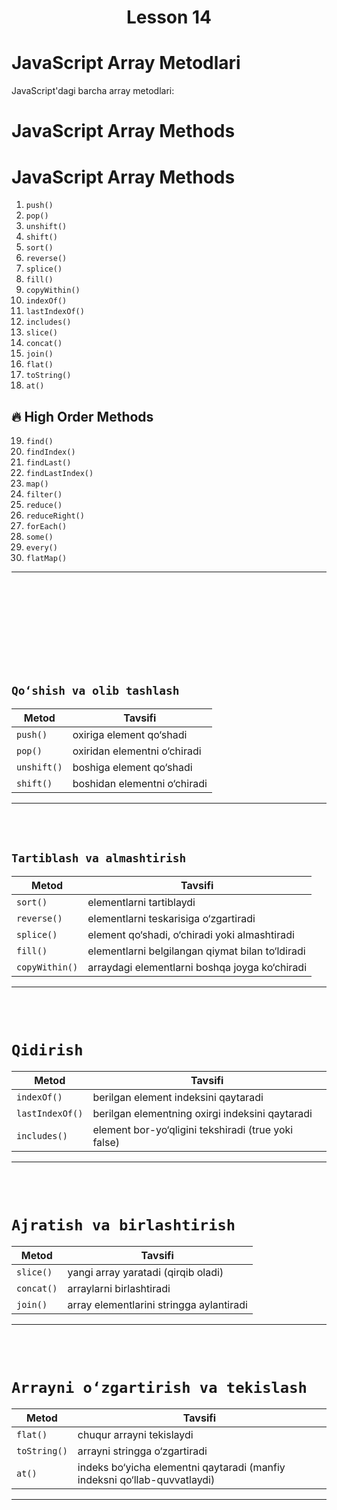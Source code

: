 <h1 style="text-align:center;">Lesson 14</h1>

# JavaScript Array Metodlari

JavaScript'dagi barcha array metodlari:

# JavaScript Array Methods  
# JavaScript Array Methods  

1. `push()`  
2. `pop()`  
3. `unshift()`  
4. `shift()`  
5. `sort()`  
6. `reverse()`  
7. `splice()`  
8. `fill()`  
9. `copyWithin()`  
10. `indexOf()`  
11. `lastIndexOf()`  
12. `includes()`  
13. `slice()`  
14. `concat()`  
15. `join()`  
16. `flat()`  
17. `toString()`  
18. `at()`  

## 🔥 High Order Methods  
19. `find()`  
20. `findIndex()`  
21. `findLast()`  
22. `findLastIndex()`  
23. `map()`  
24. `filter()`  
25. `reduce()`  
26. `reduceRight()`  
27. `forEach()`  
28. `some()`  
29. `every()`  
30. `flatMap()`  

<hr>

<br><br><br><br><br><br><br><br>

## `Qo‘shish va olib tashlash`

| Metod       | Tavsifi                      |
| ----------- | ---------------------------- |
| `push()`    | oxiriga element qo‘shadi     |
| `pop()`     | oxiridan elementni o‘chiradi |
| `unshift()` | boshiga element qo‘shadi     |
| `shift()`   | boshidan elementni o‘chiradi |

<hr><br><br>

## `Tartiblash va almashtirish`

| Metod          | Tavsifi                                          |
| -------------- | ------------------------------------------------ |
| `sort()`       | elementlarni tartiblaydi                         |
| `reverse()`    | elementlarni teskarisiga o‘zgartiradi            |
| `splice()`     | element qo‘shadi, o‘chiradi yoki almashtiradi    |
| `fill()`       | elementlarni belgilangan qiymat bilan to‘ldiradi |
| `copyWithin()` | arraydagi elementlarni boshqa joyga ko‘chiradi   |

<hr><br><br>

# `Qidirish`

| Metod             | Tavsifi                                                        |
| ----------------- | -------------------------------------------------------------- |
| `indexOf()`       | berilgan element indeksini qaytaradi                           |
| `lastIndexOf()`   | berilgan elementning oxirgi indeksini qaytaradi                |
| `includes()`      | element bor-yo‘qligini tekshiradi (true yoki false)            |


<hr><br><br>

# `Ajratish va birlashtirish`

| Metod      | Tavsifi                                  |
| ---------- | ---------------------------------------- |
| `slice()`  | yangi array yaratadi (qirqib oladi)      |
| `concat()` | arraylarni birlashtiradi                 |
| `join()`   | array elementlarini stringga aylantiradi |

<hr><br><br>

# `Arrayni o‘zgartirish va tekislash`

| Metod        | Tavsifi                                                                   |
| ------------ | ------------------------------------------------------------------------- |
| `flat()`     | chuqur arrayni tekislaydi                                                 |
| `toString()` | arrayni stringga o‘zgartiradi                                             |
| `at()`       | indeks bo‘yicha elementni qaytaradi (manfiy indeksni qo‘llab-quvvatlaydi) |

<hr><br><br>
<!-- 
# `Qidirish va o‘zgartirish`

| Metod         | Tavsifi                                                                  |
| ------------- | ------------------------------------------------------------------------ |
| map()         | Har bir elementga berilgan funksiyani qo‘llaydi va yangi array qaytaradi |
| filter()      | Shartni qanoatlantiruvchi elementlardan yangi array yaratadi             |
| reduce()      | Array elementlarini bitta qiymatga qisqartiradi                          |
| reduceRight() | reduce() bilan bir xil, lekin o‘ngdan chapga ishlaydi                    |
| forEach()     | Har bir element uchun funksiyani bajaradi (hech nima qaytarmaydi)        |

<hr><br><br>

# `Tartiblash va ajratish`

| Metod     | Tavsifi                                                          |
| --------- | ---------------------------------------------------------------- |
| some()    | Hech bo‘lmaganda bitta element shartga mos kelsa, true qaytaradi |
| every()   | Barcha elementlar shartga mos kelsa, true qaytaradi              |
| sort()    | Elementlarni tartiblaydi                                         |
| reverse() | Elementlarni teskari tartibda o‘zgartiradi                       |

<hr><br><br>

# `Yangi array yaratish`

| Metod     | Tavsifi                                                         |
| --------- | --------------------------------------------------------------- |
| flatMap() | Har bir elementga funksiyani qo‘llaydi va natijani tekislaydi   |
| map()     | Har bir elementga funksiyani qo‘llaydi va yangi array qaytaradi |

<hr><br><br>

# `Qiymatni tekshirish`

| Metod           | Tavsifi                                                        |
| --------------- | -------------------------------------------------------------- |
| find()          | Shartni qanoatlantiruvchi birinchi elementni qaytaradi         |
| findIndex()     | Shartni qanoatlantiruvchi birinchi element indeksini qaytaradi |
| findLast()      | Shartni qanoatlantiruvchi oxirgi elementni qaytaradi           |
| findLastIndex() | Shartni qanoatlantiruvchi oxirgi element indeksini qaytaradi   | -->

<hr><br><br><br><br><br><br><br><br><br>

# `push()`

> `push()` - metodi arrayning oxiriga yangi element(lar)ni qo‘shadi va arrayning yangi uzunligini qaytaradi.

Sintaksis:

```
array.push(element1, element2, ..., elementN)
```

<br><br><br>

# `pop()`

> `pop()` metodi arrayning oxiridan elementni olib tashlaydi va o‘chirilgan elementni qaytaradi.

Sintaksis:

```
array.pop()
```

- pop() faqat oxiridagi bitta elementni o‘chiradi.
- Agar array bo‘sh bo‘lsa, undefined qaytaradi.
- Asl array o‘zgartiriladi.

<br><br><br>

# `unshift()`

> `unshift()` metodi arrayning boshiga yangi element(lar)ni qo‘shadi va arrayning yangi uzunligini qaytaradi.

Sintaksis:

```
array.unshift(element1, element2, ..., elementN)
```

- unshift() bir nechta element qo‘shishi mumkin.
- Asl array o‘zgartiriladi.
- Qo‘shilganidan so‘ng yangi uzunlikni qaytar

<br><br><br>

# `shift()`

> `shift()` — bu JavaScript'dagi array metodlaridan biri bo‘lib, u arrayning birinchi elementini olib tashlaydi va o‘sha elementni qaytaradi. Shu bilan birga, array uzunligi bitta kamayadi.

Sintaksis:

```
array.shift()
```

Qoidalar:

- shift() arrayni o‘zgartiradi (mutatsiya qiladi).
- Bo‘sh arrayga shift() qo‘llansa, undefined qaytaradi.

<br><br><br>

# `sort()`

> `sort()` — bu JavaScript'dagi array metodlaridan biri bo‘lib, u array elementlarini o‘zgartiradi va elementlarni `alfavit` yoki `Unicode` tartibida saralaydi.

Qoidalar:

- Agar compareFunction berilmasa, sort() elementlarni satr sifatida (Unicode tartibida) saralaydi.
- Agar compareFunction berilsa, u orqali maxsus tartiblash qoidalarini belgilash mumkin

<br>

Oddiy saralash (Unicode bo‘yicha):

```
let fruits = ["banana", "apple", "cherry"];

fruits.sort();
```

Raqamlarni saralash (compareFunction bilan):

```
let numbers = [40, 100, 1, 5, 25, 10];

numbers.sort((a, b) => a - b); // O'sish tartibida saralaydi



numbers.sort((a, b) => b - a); // Kamayish tartibida saralaydi

console.log(numbers); // [100, 40, 25, 10, 5, 1]
```

compareFunction qoidasi:

- (a - b) → O'sish tartibida.
- (b - a) → Kamayish tartibida.

<br><br><br>

# `reverse()`

> `reverse()` — bu JavaScript'dagi array metodlaridan biri bo‘lib, u array elementlarini teskari tartibda joylashtiradi va o‘sha arrayni o‘zgartiradi (mutatsiya qiladi).

Sintaksis:

```
array.reverse()
```

Qoidalar:

- `reverse()` yangi array yaratmaydi, balki mavjud arrayni o‘zgartiradi.
- Arrayni birinchi elementini oxiriga, oxirgisini boshiga o‘tkazadi.

<br><br><br>

# `splice()`

> `splice()` — bu JavaScript'dagi array metodlaridan biri bo‘lib, u arraydan elementlarni o‘chiradi, qo‘shadi yoki almashtiradi.

Sintaksis:

```
array.splice(start, deleteCount, item1, item2, ...)
```

Qoidalar:

- splice() arrayni mutatsiya qiladi (asl array o‘zgartiriladi).
- O‘chirilgan elementlar yangi array sifatida qaytariladi.
- deleteCount = 0 bo‘lsa, hech narsa o‘chirilmaydi, faqat element qo‘shiladi.

- O‘chirish uchun: splice(start, deleteCount)
- Qo‘shish uchun: splice(start, 0, item1, item2, ...)
- Almashtirish uchun: splice(start, deleteCount, item1, item2, ...) ✅

Parametrlar:

- start – Qaysi indeksdan boshlab o‘zgartirishni bildiradi.
- deleteCount (ixtiyoriy) – Nechta element o‘chirilishini bildiradi.
- item1, item2, ... (ixtiyoriy) – O‘chirilgan elementlar o‘rniga qo‘shiladigan yangi elementlar.

<br>

Element o‘chirish

```
let fruits = ["apple", "banana", "cherry", "orange"];

// 1-indeksdan boshlab 2 ta element o‘chirish
fruits.splice(1, 2);

console.log(fruits); // ["apple", "orange"]
```

<br>

Element qo‘shish

```
let fruits = ["apple", "banana", "cherry"];

// 1-indeksga yangi element qo‘shish (o‘chirishsiz)
fruits.splice(1, 0, "orange", "kiwi");

console.log(fruits); // ["apple", "orange", "kiwi", "banana", "cherry"]
```

<br>

Element almashtirish

```
let fruits = ["apple", "banana", "cherry"];

// 1-indeksdagi elementni almashtirish
fruits.splice(1, 1, "orange");

console.log(fruits); // ["apple", "orange", "cherry"]
```

<br><br><br>

# `fill()`

> `fill()` — bu JavaScript'dagi array metodlaridan biri bo‘lib, u arrayning barcha yoki bir qismini bir xil qiymat bilan to‘ldiradi.

Sintaksis:

```
array.fill(value, start, end)
```

Qoidalar:

- fill() arrayni mutatsiya qiladi (asl array o‘zgartiriladi).
- end indeksi kiritilmagan bo‘lsa, array oxirigacha to‘ldiriladi.

- Hammasini to‘ldirish uchun: fill(value)
- Qismni to‘ldirish uchun: fill(value, start, end)

Parametrlar:

- value – To‘ldiriladigan qiymat.
- start (ixtiyoriy) – Qaysi indeksdan boshlab to‘ldirishni bildiradi. (default: 0)
- end (ixtiyoriy) – Qaysi indeksgacha to‘ldirishni bildiradi (oxirgi indeks kirmaydi). (default: array.length)

<br>

1: Barcha elementlarni to‘ldirish

```
let numbers = [1, 2, 3, 4, 5];

numbers.fill(0);

console.log(numbers); // [0, 0, 0, 0, 0]
```

<br>

2: Faqat bir qismini to‘ldirish

```
let numbers = [1, 2, 3, 4, 5];

// 1-indeksdan 3-indeksgacha (3-indeks kirmaydi) 0 bilan to‘ldirish
numbers.fill(0, 1, 3);

console.log(numbers); // [1, 0, 0, 4, 5]
```

<br><br><br>

# `copyWithin()`

> `copyWithin()` — bu JavaScript'dagi array metodlaridan biri bo‘lib, u arrayning bir qismini ko‘chirish va uni arrayning boshqa joyiga o‘rnash uchun ishlatiladi. U yangi array yaratmaydi, balki mavjud arrayni o‘zgartiradi.

Sintaksis:

```
array.copyWithin(target, start, end)
```

Qoidalar:

- `copyWithin()` arrayni mutatsiya qiladi (asl array o‘zgartiriladi).
- Yangi array yaratmaydi.
- Qo‘chiriladigan qism asl arrayda saqlanadi.
- Agar target va start orasida moslik bo‘lmasa, hech qanday o‘zgarish bo‘lmaydi.

- Hammasini ko‘chirish uchun: `copyWithin(target)`
- Qismni ko‘chirish uchun: `copyWithin(target, start, end)`

Parametrlar:

- `target` – Ko‘chirilgan elementlar qayerga joylashtirilishini bildiradi.
- `start` (ixtiyoriy) – Qaysi indeksdan boshlab ko‘chirilishini bildiradi. (default: 0)
- `end` (ixtiyoriy) – Qaysi indeksgacha ko‘chirilishini bildiradi (oxirgi indeks kirmaydi). (default: array.length)

<br>

1: Elementlarni ko‘chirish

```
let numbers = [1, 2, 3, 4, 5];

// 0-indeksga 3 va 4 elementlarini ko‘chirish
numbers.copyWithin(0, 3);

console.log(numbers); // [4, 5, 3, 4, 5]
```

3-indeksdan boshlab 4, 5 elementlari 0-indeksga ko‘chirildi.

<br>

2: Belgilangan qismni ko‘chirish

```
let numbers = [10, 20, 30, 40, 50];

// 1-indeksga 3-4 indeksdagi elementlarni ko‘chirish
numbers.copyWithin(1, 3, 5);

console.log(numbers); // [10, 40, 50, 40, 50]
```

40, 50 elementlari 1-indeksga ko‘chirildi.

<br>

3: Manfiy indekslardan foydalanish

```
let numbers = [1, 2, 3, 4, 5];

// -2 → oxiridan 2-element (4)
// -4 → oxiridan 4-element (2)
numbers.copyWithin(-2, -4, -2);

console.log(numbers); // [1, 2, 3, 2, 3]
```

Manfiy indeks array oxiridan hisoblanadi:

- -2 -> 4-indeks
- -4 -> 1-indeks

<br><br><br>

# `indexOf()`

> `indexOf()` — bu JavaScript'dagi array metodlaridan biri bo‘lib, u array ichidagi berilgan qiymatning birinchi uchragan indeksini qaytaradi. Agar qiymat topilmasa, -1 qaytaradi.

Sintaksis:

```
array.indexOf(searchElement, fromIndex)
```

Qoidalar:

- `indexOf()` faqat birinchi uchragan indeksni qaytaradi.
- Qiymat topilmasa, `-1` qaytaradi.
  Qidirish qat'iy tenglik `===` orqali amalga oshadi.

- Qiymatni topish uchun: `indexOf(searchElement)`
- Ma'lum indeksdan boshlab qidirish uchun: indexOf(searchElement, fromIndex)

Parametrlar:

- searchElement – Qidirilayotgan element.
- fromIndex (ixtiyoriy) – Qidirishni qaysi indeksdan boshlash kerakligini bildiradi. (default: 0)

<br>

1: Qiymatning indeksini topish

```
let fruits = ["apple", "banana", "cherry", "banana"];

let index = fruits.indexOf("banana");

console.log(index); // 1
```

"banana" elementining birinchi uchragan indeksi 1.

<br>

2: Qiymat mavjud emasligi

```
let fruits = ["apple", "banana", "cherry"];

let index = fruits.indexOf("orange");

console.log(index); // -1
```

"orange" array ichida mavjud emas.

<br>

3: fromIndex bilan qidirish

```
let fruits = ["apple", "banana", "cherry", "banana"];

let index = fruits.indexOf("banana", 2);

console.log(index); // 3
```

fromIndex = 2 bo‘lgani uchun qidirish 2-indeksdan boshlangan va ikkinchi "banana" 3-indeksda ekanligi topilgan.

<br><br><br>

# `lastIndexOf`

Qoidalar:

- lastIndexOf() array ichidagi berilgan qiymatning oxirgi uchragan indeksini qaytaradi.
- Qiymat topilmasa, -1 qaytaradi.
- Qidirish qat'iy tenglik (===) orqali amalga oshadi.
- Qidirish oxiridan boshlab amalga oshadi.

Sintaksis:

```
array.lastIndexOf(searchElement, fromIndex)
```

Parametrlar:

- searchElement – Qidirilayotgan element.
- fromIndex (ixtiyoriy) – Qidirishni qaysi indeksdan boshlab orqaga qarab qidirish kerakligini bildiradi. (default: array.length - 1)

1: Qiymatning oxirgi uchragan indeksini topish

```
let fruits = ["apple", "banana", "cherry", "banana"];

let index = fruits.lastIndexOf("banana");

console.log(index); // 3
```

"banana" elementining oxirgi uchragan indeksi 3.

<br>

2: Qiymat mavjud emasligi

```
let fruits = ["apple", "banana", "cherry"];

let index = fruits.lastIndexOf("orange");

console.log(index); // -1
```

"orange" array ichida mavjud emas.

<br>

3: fromIndex bilan qidirish

```
let fruits = ["apple", "banana", "cherry", "banana"];

let index = fruits.lastIndexOf("banana", 2);

console.log(index); // 1
```

fromIndex = 2 bo‘lgani uchun qidirish 2-indeksdan orqaga qarab boshlangan va birinchi "banana" 1-indeksda ekanligi topilgan.

<br><br><br>

# `includes()`

Qoidalar:

- includes() array ichida berilgan qiymat bor yoki yo‘qligini tekshiradi.
- Qiymat topilsa true, topilmasa false qaytaradi.
- Qidirish qat'iy tenglik (===) orqali amalga oshadi.
- NaN qiymatini to‘g‘ri aniqlay oladi (indexOf() esa aniqlay olmaydi).
- Qidirish boshidan boshlab amalga oshadi.

Sintaksis:

```
array.includes(searchElement, fromIndex)
```

Parametrlar:

- searchElement – Qidirilayotgan element.
- fromIndex (ixtiyoriy) – Qidirishni qaysi indeksdan boshlash kerakligini bildiradi. (default: 0)

1: Qiymat mavjudligini tekshirish

```
let fruits = ["apple", "banana", "cherry"];

console.log(fruits.includes("banana")); // true
console.log(fruits.includes("orange")); // false
```

"banana" array ichida bor, "orange" esa yo‘q.

<br>

2: fromIndex bilan qidirish

```
let fruits = ["apple", "banana", "cherry", "banana"];

console.log(fruits.includes("banana", 2)); // true
console.log(fruits.includes("apple", 2));  // false
```

fromIndex = 2 bo‘lgani uchun qidirish 2-indeksdan boshlangan.
"banana" 3-indeksda topilgan, "apple" esa 2-indeksdan keyin yo‘q.

<br>

3: NaN bilan ishlash

```
let numbers = [1, 2, NaN, 4, 5];

console.log(numbers.includes(NaN)); // true
console.log(numbers.indexOf(NaN));  // -1
```

includes() NaN ni to‘g‘ri topadi, indexOf() esa topa olmaydi.

<br><br><br>

# `find()`

Qoidalar:

- `find()` array ichidagi birinchi uchragan elementni qaytaradi.
- Berilgan shartni bajaradigan birinchi element topilgach, qidirish to‘xtaydi.
- Agar shartga mos element topilmasa, `undefined` qaytaradi.
- Qidirish boshidan boshlab amalga oshadi.
- `CallBack` funksiyada `true` qaytsa, element topilgan hisoblanadi.

<br>

Sintaksis:

```
array.find(callback(element, index, array))
```

Parametrlar:

- callback – Har bir elementni tekshirish uchun ishlatiladigan funksiya.
- element – Hozir tekshirilayotgan element.
- index (ixtiyoriy) – Hozir tekshirilayotgan elementning indeksi.
- array (ixtiyoriy) – Asosiy array.

<br>

1: Toq sonni topish

```
let numbers = [2, 4, 7, 8, 10];

let result = numbers.find(num => num % 2 !== 0);

console.log(result); // 7
```

7 birinchi toq son bo‘lgani uchun qaytarildi.

<br>

2: Ma'lum shartga mos element topilmasa

```
let numbers = [2, 4, 6, 8];

let result = numbers.find(num => num > 10);

console.log(result); // undefined
```

10 dan katta element yo‘qligi uchun undefined qaytdi.

<br>

3: Callback funksiyada indeksdan foydalanish

```
let users = [
  { id: 1, name: "John" },
  { id: 2, name: "Jane" },
  { id: 3, name: "Mike" }
];

let user = users.find((user, index) => user.id === 2);

console.log(user); // { id: 2, name: 'Jane' }
```

id = 2 bo‘lgan element topildi.

<br>

Farqlari:

| Metod      | Qaytaradigan natija  | Qidirish tartibi | Qiymat topilmasa |
| ---------- | -------------------- | ---------------- | ---------------- |
| find()     | Elementni qaytaradi  | Boshidan         | undefined        |
| indexOf()  | Indeksni qaytaradi   | Boshidan         | -1               |
| includes() | true/false qaytaradi | v Boshidan       | false            |

- Shartga mos elementni topish uchun: find()
- Elementni emas, indeksni topish uchun: indexOf()
- Element bor yoki yo‘qligini tekshirish uchun: includes()

<br><br><br>

# `findIndex()`

> `findIndex()` array ichidagi birinchi mos keladigan elementning indeksini qaytaradi. Agar mos keladigan element topilmasa, -1 qaytaradi.

Sintaksis:

```
array.findIndex(callback(element, index, array))
```

Qachon ishlatish kerak ?

- Elementni topish kerak bo‘lsa - `find()`
- Elementning indeksini topish kerak bo‘lsa - `findIndex()`

<br>

Parametrlari:

| Parametr            | Tavsifi                                  |
| ------------------- | ---------------------------------------- |
| `callback`          | Har bir elementni tekshiradigan funksiya |
| `element`           | Joriy element                            |
| `index` (ixtiyoriy) | Joriy element indeksi                    |
| `array` (ixtiyoriy) | Asosiy array                             |

<br>

Qaytaradi:

- Mos keladigan element indeksini qaytaradi.
- Agar hech narsa topilmasa → -1 qaytaradi.

<br><br>

Son topish

```
const numbers = [10, 20, 30, 40, 50];

const index = numbers.findIndex(num => num === 30);
```

30 elementi array ichida bor, u 2-indeksda joylashgan.

<br>

Shart bilan qidirish

```
const users = [
  { id: 1, name: 'Ali' },
  { id: 2, name: 'Vali' },
  { id: 3, name: 'Salim' }
];

const index = users.findIndex(user => user.name === 'Vali');
```

Vali obyekt sifatida array ichida bor, u 1-indeksda joylashgan.

<br>

Element topilmasa

```
const fruits = ['olma', 'banan', 'anor'];

const index = fruits.findIndex(fruit => fruit === 'uzum');
```

uzum array ichida yo‘q - -1 qaytaradi.

<br>

Murakkab shart bilan qidirish

```
const numbers = [7, 5, 9, 10, 13, 15];

const index = numbers.findIndex(num => num % 2 === 0);
```

Birinchi mos kelgan juft son – 10, u 3-indeksda joylashgan.

 <br>

Asosiy farqlar:

| Metod         | Tavsifi                                  | Topilmasa qaytaradi |
| ------------- | ---------------------------------------- | ------------------- |
| `find()`      | Birinchi mos elementni qaytaradi         | undefined           |
| `findIndex()` | Birinchi mos element indeksini qaytaradi | -1                  |

<br><br><br>

# `findLast()`

> `findLast()` array ichidagi oxirgi mos keladigan elementni qaytaradi. Agar mos keladigan element topilmasa, `undefined` qaytaradi.

<br>

Sintaksis:

```
array.findLast(callback(element, index, array))
```

Parametrlari:

| Parametr          | Tavsifi                                  |
| ----------------- | ---------------------------------------- |
| callback          | Har bir elementni tekshiradigan funksiya |
| element           | Joriy element                            |
| index (ixtiyoriy) | Joriy element indeksi                    |
| array (ixtiyoriy) | Asosiy array                             |

<br>

Qaytaradi:

- Oxirgi mos kelgan elementni qaytaradi.
- Agar hech narsa topilmasa - `undefined` qaytaradi.

<br>

Qachon ishlatish kerak?

- Oxirgi mos kelgan element kerak bo‘lsa - `findLast()`

<br><br><br>

# `findLastIndex()`

> `findLastIndex()` array ichidagi oxirgi mos keladigan elementning indeksini qaytaradi. Agar mos keladigan element topilmasa, `-1` qaytaradi.

<br>

Parametrlari:

| Parametr          | Tavsifi                                  |
| ----------------- | ---------------------------------------- |
| callback          | Har bir elementni tekshiradigan funksiya |
| element           | Joriy element                            |
| index (ixtiyoriy) | Joriy element indeksi                    |
| array (ixtiyoriy) | Asosiy array                             |

<br>

Qaytaradi:

- Oxirgi mos keladigan element indeksini qaytaradi.
- Agar hech narsa topilmasa → -1 qaytaradi.

<br><br>

Asosiy farqlar:

| Metod           | Tavsifi                                  | Topilmasa qaytaradi |
| --------------- | ---------------------------------------- | ------------------- |
| find()          | Birinchi mos elementni qaytaradi         | undefined           |
| findLast()      | Oxirgi mos elementni qaytaradi           | undefined           |
| findIndex()     | Birinchi mos element indeksini qaytaradi | -1                  |
| findLastIndex() | Oxirgi mos element indeksini qaytaradi   | -1                  |

<br>

Qachon ishlatish kerak?

- Birinchi mos kelgan element kerak bo‘lsa - `find()`
- Oxirgi mos kelgan element kerak bo‘lsa - `findLast()`
- Elementning birinchi indeksi kerak bo‘lsa - `findIndex()`
- Elementning oxirgi indeksi kerak bo‘lsa - `findLastIndex()`

<br><br><br>

# `slice()`

`slice()` – array metodlaridan biri bo‘lib, array ichidan qism (subarray) olish uchun ishlatiladi.
Bu metod asosiy arrayni o‘zgartirmaydi, faqat yangi array qaytaradi.

<br>

Sintaksis:

```
array.slice(start, end)
```

Parametrlari:

| Parametr | Tavsifi                                               |
| -------- | ----------------------------------------------------- |
| start    | Qaysi indeksdan boshlab qirqishni belgilaydi          |
| end      | Qaysi indeksgacha qirqishni belgilaydi (end kirmaydi) |

<br>

Qaytaradi:

- Yangi array qaytaradi (asosiy array o‘zgarmaydi).

<br>

1. Oddiy ishlatish

```
const arr = [10, 20, 30, 40, 50];

// 1-indeksdan boshlab 3-indeksgacha qirqadi (3 kirmaydi)
const sliced = arr.slice(1, 3);
```

20 va 30 qaytdi, lekin asosiy array o‘zgarmadi.

<br>

2. Faqat start ko‘rsatish

```
const arr = [10, 20, 30, 40, 50];

// 2-indeksdan boshlab oxirigacha oladi
const sliced = arr.slice(2);
```

30 dan boshlab oxirigacha qaytardi.

<br>

3. Manfiy indeks bilan ishlatish

```
const arr = [10, 20, 30, 40, 50];

// Manfiy indeks – oxirdan boshlab hisoblaydi
const sliced = arr.slice(-3, -1);
```

-3 - 30 dan boshlab -1 - 50 gacha oldi, lekin 50 kirmadi.

<br>

4. Hammasini olish

```
const arr = [10, 20, 30, 40, 50];

// Barcha elementlarni olish
const sliced = arr.slice();
```

Yangi array yaratdi (asosiy array o‘zgarmadi).

<br>

`slice()` bilan `splice()` farqi

| Metod    | Vazifasi                                      | Asosiy arrayga ta’sir qiladimi? |
| -------- | --------------------------------------------- | ------------------------------- |
| slice()  | Qirqib yangi array qaytaradi                  | Yo‘q (asosiy array o‘zgarmaydi) |
| splice() | Element qo‘shadi, o‘chiradi yoki almashtiradi | Ha (asosiy array o‘zgaradi)     |

<br>

## Qachon `slice()` ishlatish kerak:

- Arrayni o‘zgartirmasdan qirqib olish kerak bo‘lsa.
- Arrayning ma’lum qismini olish kerak bo‘lsa.
- Yangi array yaratish kerak bo‘lsa.
- Arrayni nusxalash kerak bo‘lsa.

## Qachon `splice()` ishlatish kerak:

- Arrayni o‘zgartirish kerak bo‘lsa.
- Element qo‘shish, o‘chirish yoki almashtirish kerak bo‘lsa.
- Arrayning o‘rtasiga yoki boshiga element qo‘shish yoki olib tashlash kerak bo‘lsa.

<br><br><br>

# `concat()`

> `concat()` – array metodlaridan biri bo‘lib, arraylarni birlashtirish uchun ishlatiladi.
> Bu metod asosiy arrayni o‘zgartirmaydi, faqat yangi array yaratadi.

<br>

Sintaksis:

```
array1.concat(array2, array3, ...)
```

<br>

Qachon ishlatiladi.?

- Ikki yoki undan ortiq arrayni birlashtirish kerak bo‘lsa.
- Arrayga yangi element(lar) qo‘shish kerak bo‘lsa (asosiy array o‘zgarmagan holda).
- Bir nechta array yoki oddiy qiymatlarni bitta arrayga birlashtirish kerak bo‘lsa.

<br>

```
const arr1 = [1, 2, 3];
const arr2 = [4, 5, 6];

const result = arr1.concat(arr2);
```

<br><br><br>

# `join()`

> `join()` – array elementlarini stringga aylantirish uchun ishlatiladi.
> Bu metod asosiy arrayni o‘zgartirmaydi, faqat string qaytaradi.

<br>

```
const arr = ['Apple', 'Banana', 'Cherry'];

const result = arr.join(' - ');
```

<br><br><br>

# `flat()`

> `flat()` – array metodlaridan biri bo‘lib, chuqur arrayni tekislash uchun ishlatiladi.
> Bu metod asosiy arrayni o‘zgartirmaydi, faqat yangi array qaytaradi.

<br>

Sintaksis:

```
array.flat(depth)
```

<br>

Qachon ishlatiladi?

- Ichma-ich arraylarni bitta tekis arrayga aylantirish kerak bo‘lsa.
- Chuqurlikni boshqarish kerak bo‘lsa.

<br>

```
const arr = [1, 2, [3, 4, [5, 6]]];

const result = arr.flat();
```

<br><br><br>

# `toString()`

> `toString()` – array elementlarini stringga aylantirish uchun ishlatiladi.
> Bu metod asosiy arrayni o‘zgartirmaydi, faqat string qaytaradi

<br>

Sintaksis:

```
array.toString()
```

Qaytaradi:

- String qaytaradi (elementlar `,` bilan ajratiladi).

<br>

Qachon ishlatiladi?

- Array elementlarini string ko‘rinishiga keltirish kerak bo‘lsa.
- Arrayni o‘qiladigan formatga o‘zgartirish kerak bo‘lsa.

<br>

```
const arr = [1, 2, 3, 4, 5];

const result = arr.toString();
```

<br><br><br>

# `at()`

> `at()` – array metodlaridan biri bo‘lib, indeks bo‘yicha elementni qaytaradi.
> Musbat va manfiy indeks bilan ishlaydi (manfiy indeks arrayni oxiridan boshlab hisoblaydi).
> Bu metod asosiy arrayni o‘zgartirmaydi, faqat elementni qaytaradi.

<br>

Qachon ishlatiladi?

- Oxiridan hisoblash kerak bo‘lsa.
- [] bilan olish noqulay bo‘lsa.
- Kattaroq yoki kichikroq indeks bilan tekshirish kerak bo‘lsa.

<br>

```
const arr = [10, 20, 30, 40, 50];

let res = arr.at(2);
```
